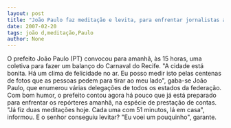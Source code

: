 ```yaml
---
layout: post
title: "João Paulo faz meditação e levita, para enfrentar jornalistas amanhã"
date: 2007-02-20
tags: joão d,meditação,Paulo
author: None
---
```


O prefeito João Paulo (PT) convocou para amanhã, às 15 horas, uma coletiva para fazer um balanço do Carnaval do Recife.
\"A cidade está bonita. Há um clima de felicidade no ar. Eu posso medir isto pelas centenas de fotos que as pessoas pedem para tirar ao meu lado\", gaba-se João Paulo, que enumerou várias delegações de todos os estados da federação.
Com bom humor, o prefeito contou agora há pouco que já está preparado para enfrentar os repórteres amanhã, na espécie de prestação de contas.
\"Já fiz duas meditações hoje. Cada uma com 51 minutos, lá em casa\", informou.
E o senhor conseguiu levitar?
\"Eu voei um pouquinho\", garante. 